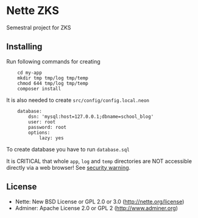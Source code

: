 Nette ZKS
=============

Semestral project for ZKS 


Installing
----------
Run following commands for creating 
        
		cd my-app
		mkdir tmp tmp/log tmp/temp
		chmod 644 tmp/log tmp/temp
		composer install

It is also needed to create `src/config/config.local.neon`
       
        database:
            dsn: 'mysql:host=127.0.0.1;dbname=school_blog'
            user: root
            password: root
            options:
                lazy: yes

To create database you have to run `database.sql`


It is CRITICAL that whole `app`, `log` and `temp` directories are NOT accessible
directly via a web browser! See [security warning](http://nette.org/security-warning).


License
-------
- Nette: New BSD License or GPL 2.0 or 3.0 (http://nette.org/license)
- Adminer: Apache License 2.0 or GPL 2 (http://www.adminer.org)
